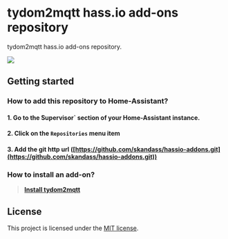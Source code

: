 # tydom2mqtt hass.io add-ons repository

tydom2mqtt hass.io add-ons repository.

![](https://github.com/tydom2mqtt/tydom2mqtt/raw/master/docs/tydom2mqtt_logo_250.png)

## Getting started

### How to add this repository to Home-Assistant?

#### 1. Go to the ̀Supervisor` section of your Home-Assistant instance.

#### 2. Click on the `Repositories` menu item

#### 3. Add the git http url ([https://github.com/skandass/hassio-addons.git](https://github.com/skandass/hassio-addons.git))

### How to install an add-on?

> [**Install tydom2mqtt**](tydom2mqtt/README.md)

## License
This project is licensed under the [MIT license](https://github.com/tydom2mqtt/hassio-addons/blob/master/LICENSE).
